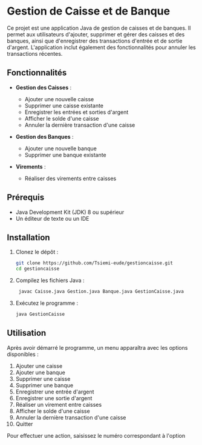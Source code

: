
# Gestion de Caisse et de Banque

Ce projet est une application Java de gestion de caisses et de banques. 
Il permet aux utilisateurs d'ajouter, supprimer et gérer des caisses et des banques, ainsi que d'enregistrer des transactions d'entrée et de sortie d'argent. 
L'application inclut également des fonctionnalités pour annuler les transactions récentes.

## Fonctionnalités

- **Gestion des Caisses** :
  - Ajouter une nouvelle caisse
  - Supprimer une caisse existante
  - Enregistrer les entrées et sorties d'argent
  - Afficher le solde d'une caisse
  - Annuler la dernière transaction d'une caisse

- **Gestion des Banques** :
  - Ajouter une nouvelle banque
  - Supprimer une banque existante

- **Virements** :
  - Réaliser des virements entre caisses
  

## Prérequis

- Java Development Kit (JDK) 8 ou supérieur
- Un éditeur de texte ou un IDE

## Installation

1. Clonez le dépôt :

   ```bash
   git clone https://github.com/Tsiemi-eude/gestioncaisse.git
   cd gestioncaisse 
2. Compilez les fichiers Java :

    ```bash
     javac Caisse.java Gestion.java Banque.java GestionCaisse.java
   

3. Exécutez le programme :

   ```bash
   java GestionCaisse
   
## Utilisation

Après avoir démarré le programme, un menu apparaîtra avec les options disponibles :

1. Ajouter une caisse
2. Ajouter une banque
3. Supprimer une caisse
4. Supprimer une banque
5. Enregistrer une entrée d'argent
6. Enregistrer une sortie d'argent
7. Réaliser un virement entre caisses
8. Afficher le solde d'une caisse
9. Annuler la dernière transaction d'une caisse
10. Quitter

Pour effectuer une action, saisissez le numéro correspondant à l'option 
